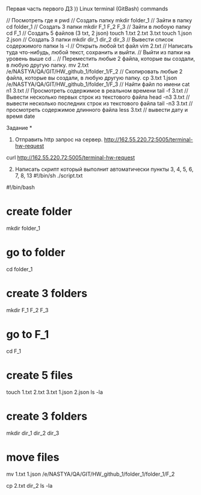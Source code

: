 Первая часть первого  ДЗ  ))
Linux terminal (GitBash) commands

// Посмотреть где я
pwd
// Создать папку
mkdir folder_1
// Зайти в папку
cd folder_1
// Создать 3 папки
mkdir F_1 F_2 F_3
// Зайти в любоую папку
cd F_1
// Создать 5 файлов (3 txt, 2 json)
touch 1.txt 2.txt 3.txt
touch 1.json 2.json
// Создать 3 папки
mkdir dir_1 dir_2 dir_3
// Вывести список содержимого папки
ls -l
// Открыть любой txt файл
vim 2.txt
// Написать туда что-нибудь, любой текст,
сохранить и выйти.
// Выйти из папки на уровень выше
cd ..
// Переместить любые 2 файла, которые вы создали, в любую другую папку.
mv 2.txt /e/NASTYA/QA/GIT/HW_github_1/folder_1/F_2
// Скопировать любые 2 файла, которые вы создали, в любую другую папку.
cp 3.txt 1.json /e/NASTYA/QA/GIT/HW_github_1/folder_1/F_3
// Найти файл по имени
cat n1 3.txt
// Просмотреть содержимое в реальном времени
tail -f 3.txt
// Вывести несколько первых строк из текстового файла
head -n3 3.txt
// вывести несколько последних строк из текстового файла
tail -n3 3.txt
// просмотреть содержимое длинного файла
less 3.txt
// вывести дату и время
date

Задание *
1) Отправить http запрос на сервер.
http://162.55.220.72:5005/terminal-hw-request

curl http://162.55.220.72:5005/terminal-hw-request

2) Написать скрипт который выполнит автоматически пункты 3, 4, 5, 6, 7, 8, 13
#!/bin/sh
./script.txt


#!/bin/bash
# create folder
mkdir folder_1

# go to folder
cd folder_1

# create 3 folders
mkdir F_1 F_2 F_3

# go to F_1
cd F_1

# create 5 files
touch 1.txt 2.txt 3.txt 1.json 2.json
ls -la
# create 3 folders
mkdir dir_1 dir_2 dir_3

# move files
mv 1.txt 1.json /e/NASTYA/QA/GIT/HW_github_1/folder_1/folder_1/F_2

cp 2.txt dir_2
ls -la

